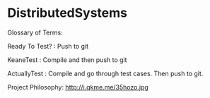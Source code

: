 # DistributedSystems
Glossary of Terms:


Ready To Test? : Push to git


KeaneTest : Compile and then push to git


ActuallyTest : Compile and go through test cases. Then push to git.


Project Philosophy: http://i.qkme.me/35hozo.jpg
